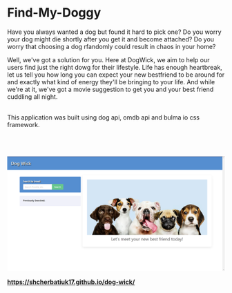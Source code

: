 # Find-My-Doggy

Have you always wanted a dog but found it hard to pick one?
Do you worry your dog might die shortly after you get it and become attached?
Do you worry that choosing a dog rfandomly could result in chaos in your home?

Well, we've got a solution for you. Here at DogWick, we aim to help our users find just the right dowg for their lifestyle. Life has enough heartbreak, let us tell you how long you can expect your new bestfriend to be around for and exactly what kind of energy they'll be bringing to your life. And while we're at it, we've got a movie suggestion to get you and your best friend cuddling all night.
<br/><br/>

This application was built using dog api, omdb api and bulma io css framework.
<br/><br/>
<br/><br/>

![Homepage](assets\images\home.png)

**https://shcherbatiuk17.github.io/dog-wick/**